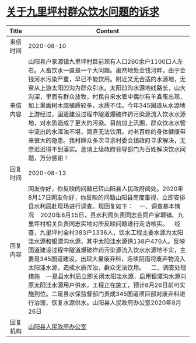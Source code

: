 # <a href="http://www.shangluo.gov.cn/zmhd/ldxxxx.jsp?urltype=leadermail.LeaderMailContentUrl&wbtreeid=1112&leadermailid=6297">关于九里坪村群众饮水问题的诉求</a>
| Title |                                                                                                                                                                                                        Content                                                                                                                                                                                                         |
|:-----:|------------------------------------------------------------------------------------------------------------------------------------------------------------------------------------------------------------------------------------------------------------------------------------------------------------------------------------------------------------------------------------------------------------------------|
| 来信时间  | 2020-08-10                                                                                                                                                                                                                                                                                                                                                                                                             |
| 来信内容  | 山阳县户家源镇九里坪村目前现有人口260余户1100口人左右。人畜饮水一直是一个大问题。虽然地处金钱河畔，由于金钱河水污染严重，早已不能饮用。附近又无合适的水源地，无奈从上游太阳凹沟为群众引水。太阳凹沟水源地线路长，山大沟深，里面有群众放牧，村民自来水管中偶尔有羊粪蛋出现，加上里面树木腐殖质较多，水质不佳。今年345国道从水源地上游经过，国道建设过程中隧道爆破炸药污染源流入饮水水源地，对水质造成了更大的污染。目前加上汛期，群众饮水水管中流出的水浑浊不堪，简直无法饮用。对老百姓的身体健康带来很大的隐患。我村群众多次寻求村委会镇政府寻求解决，无奈迟迟得不到落实。恳请上级政府领导部门为百姓解决饮水问题，万分感谢！                                                                                                    |
| 回复时间  | 2020-08-13                                                                                                                                                                                                                                                                                                                                                                                                             |
| 回复内容  | 网友你好，你反映的问题已转山阳县人民政府阅处。2020年8月17日网友你好，你反映的问题山阳县高度重视，立即安排县水利局赴现场进行调查。现回复如下：    一、调查基本情况    2020年8月15日，县水利局负责同志会同户家塬镇、九里坪村相关负责同志实地对所反映问题进行走访核实。    经查，九里坪村全村383户1336人，饮水工程主要水源为太阳洼水源和银潭沟水源，其中太阳洼水源供138户470人。反映国道建设过程中隧道爆破炸药污染源流入饮水水源地不实，主要是345国道建设，出现大量废弃料，连续阴雨将废弃物流入太阳洼水源，造成水质浑浊，群众无法饮用。    二、调查处理措施    一是县水利局立即关闭太阳洼水源，启用银潭沟水源向原太阳洼水源用户供水，工程正在施工，预计8月26日前可实施到位。二是县水保监督部门责成345国道项目部对废弃料进行治理，恢复水源供水。山阳县人民政府办公室2020年8月26日 |
| 回复机构  | <a href="../../categories/agencies/山阳县人民政府办公室.md">山阳县人民政府办公室</a>                                                                                                                                                                                                                                                                                                                                                       |